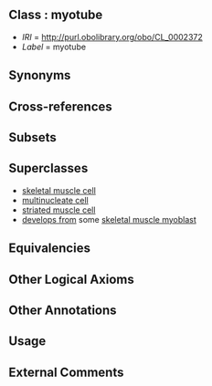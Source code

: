 
## Class : myotube

 * *IRI* = http://purl.obolibrary.org/obo/CL_0002372
 * *Label* = myotube

## Synonyms


## Cross-references


## Subsets


## Superclasses

 * [skeletal muscle cell](../../CL/88/CL_0000188.md)
 * [multinucleate cell](../../CL/28/CL_0000228.md)
 * [striated muscle cell](../../CL/37/CL_0000737.md)
 * [develops from](../../RO/02/RO_0002202.md) some [skeletal muscle myoblast](../../CL/15/CL_0000515.md)

## Equivalencies


## Other Logical Axioms


## Other Annotations


## Usage


## External Comments

